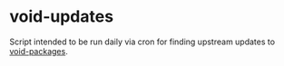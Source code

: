 void-updates
============

Script intended to be run daily via cron for finding upstream updates
to [void-packages][].

[void-packages]: https://github.com/voidlinux/void-packages
